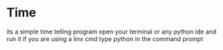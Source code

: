 # Time
its a simple time telling program 
open your terminal or any python ide and run it if you are using a linx cmd type python <program name > in the command prompt 
